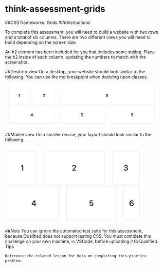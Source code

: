 # think-assessment-grids

##CSS frameworks: Grids
###Instructions

To complete this assessment, you will need to build a website with two rows and a total of six columns. There are two different views you will need to build depending on the screen size.

An h2 element has been included for you that includes some styling. Place the h2 inside of each column, updating the numbers to match with the screenshot.

##Desktop view
On a desktop, your website should look similar to the following. You can use the md breakpoint when deciding upon classes.

![Alt text](desktop.png "a title")

##Mobile view
On a smaller device, your layout should look similar to the following.

![Alt text](mobile.png "a title")

##Note
You can ignore the automated test suite for this assessment, because Qualified does not support testing CSS.
You must complete this challenge on your own machine, in VSCode, before uploading it to Qualified.
Tips

    Reference the related lesson for help on completing this practice problem.

